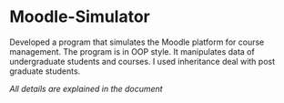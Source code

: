 # Moodle-Simulator
Developed a program that simulates the Moodle platform for course  management. 
The program is in OOP style. 
It manipulates data of undergraduate students and courses. 
I used inheritance deal with post graduate students.


*All details are explained in the document*


